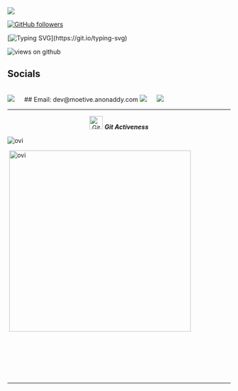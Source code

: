 <img src="https://profile-counter.glitch.me/moetive/count.svg">

[![GitHub followers](https://img.shields.io/github/followers/moetive.svg?style=social&label=Followers)](https://github.com/moetive?tab=followers)

[![Typing SVG](https://readme-typing-svg.herokuapp.com?font=Architects+Daughter&color=7AF79A&size=30&lines=Hey!+It's+Mohamed!;I'm+a+Full-Stack+Developer...;)](https://git.io/typing-svg)

<img src="https://komarev.com/ghpvc/?username=moetive&label=Views&color=brightgreen&style=flat-square" alt="views on github" />

## Socials
<br>	
<a target="_blank" href="https://www.linkedin.com/in/moetive/"><img src="https://img.shields.io/badge/-LinkedIn-0077B5?style=for-the-badge&logo=Linkedin&logoColor=white"></img></a>
&emsp;
## Email: dev@moetive.anonaddy.com
<a target="_blank" href="mailto:dev@moetive.anonaddy.com"
><img src="https://img.shields.io/badge/-Gmail-D14836?style=for-the-badge&logo=Gmail&logoColor=white"></img></a>
&emsp;
<a target="_blank" href="https://moetive.github.io/-bootcamp-portfolio/"
><img src="https://img.shields.io/badge/-Portfolio-green?style=for-the-badge&logo=appveyor"></img></a>

<br>
</p>

<p align="><img src="https://github-readme-stats.vercel.app/api?username=moetive&theme=gruvbox" alt="muhammadfaizanhaidar"  /></p>

<hr>
<p align="center">
 <img src="https://media.giphy.com/media/W5eoZHPpUx9sapR0eu/giphy.gif" width="30px" alt="Git"/>&nbsp;<i><b>Git Activeness</b></i></p>
 
<p><img align="" src="https://github-readme-stats.vercel.app/api/top-langs?username=moetive&show_icons=true&locale=en&layout=compact&theme=gruvbox" alt="ovi" /></p>
<p>&nbsp;<img align="" src="https://github-readme-stats.vercel.app/api?username=moetive&show_icons=true&locale=en&theme=gruvbox" alt="ovi" width="410" /></p>
<br><br><br><br><br>

<hr>



<!-- ![𝚐𝚒𝚝𝚑𝚞𝚋 𝚐𝚛𝚊𝚙𝚑](https://activity-graph.herokuapp.com/graph?username=moetive&theme=gruvbox&hide_border=true&area=true) -->

